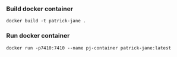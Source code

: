 ### Build docker container 
```docker build -t patrick-jane .```
### Run docker container 
```docker run -p7410:7410 --name pj-container patrick-jane:latest```
